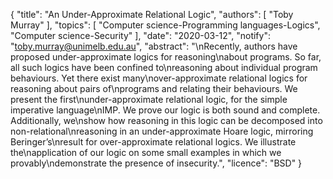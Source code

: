 {
    "title": "An Under-Approximate Relational Logic",
    "authors": [
        "Toby Murray"
    ],
    "topics": [
        "Computer science-Programming languages-Logics",
        "Computer science-Security"
    ],
    "date": "2020-03-12",
    "notify": "toby.murray@unimelb.edu.au",
    "abstract": "\nRecently, authors have proposed under-approximate logics for reasoning\nabout programs. So far, all such logics have been confined to\nreasoning about individual program behaviours. Yet there exist many\nover-approximate relational logics for reasoning about pairs of\nprograms and relating their behaviours. We present the first\nunder-approximate relational logic, for the simple imperative language\nIMP. We prove our logic is both sound and complete. Additionally, we\nshow how reasoning in this logic can be decomposed into non-relational\nreasoning in an under-approximate Hoare logic, mirroring Beringer’s\nresult for over-approximate relational logics. We illustrate the\napplication of our logic on some small examples in which we provably\ndemonstrate the presence of insecurity.",
    "licence": "BSD"
}